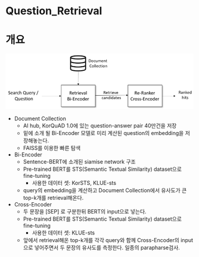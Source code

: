 # Question_Retrieval

# 개요
![pipeline](./pipeline.png)
- Document Collection
    - AI hub, KorQuAD 1.0에 있는 question-answer pair 40만건을 저장
    - 밑에 소개 될 Bi-Encoder 모델로 미리 계산된 question의 embedding을 저장해놓는다.
    - FAISS를 이용한 빠른 탐색
- Bi-Encoder
    - Sentence-BERT에 소개된 siamise network 구조
    - Pre-trained BERT를 STS(Semantic Textual Similarity) dataset으로 fine-tuning
        - 사용한 데이터 셋: KorSTS, KLUE-sts
    - query의 embedding을 계산하고 Document Collection에서 유사도가 큰 top-k개를 retrieval해온다.
- Cross-Encoder
    - 두 문장을 [SEP] 로 구분한뒤 BERT의 input으로 넣는다.
    - Pre-trained BERT를 STS(Semantic Textual Similarity) dataset으로 fine-tuning
        - 사용한 데이터 셋: KLUE-sts
    - 앞에서 retrieval해온 top-k개를 각각 query와 함께 Cross-Encoder의 input으로 넣어주면서 두 문장의 유사도를 측정한다. 일종의 parapharse검사.
